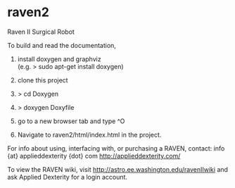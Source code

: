 raven2
======

Raven II Surgical Robot

To build and read the documentation, 

1. install doxygen and graphviz  
(e.g. > sudo apt-get install doxygen)

1. clone this project

1. \> cd Doxygen

1. \> doxygen Doxyfile

1. go to a new browser tab and type ^O

1. Navigate to raven2/html/index.html in the project.


For info about using, interfacing with, or purchasing a RAVEN, contact: info {at} applieddexterity {dot} com
http://applieddexterity.com/

To view the RAVEN wiki, visit http://astro.ee.washington.edu/ravenIIwiki and ask Applied Dexterity for a login account.
